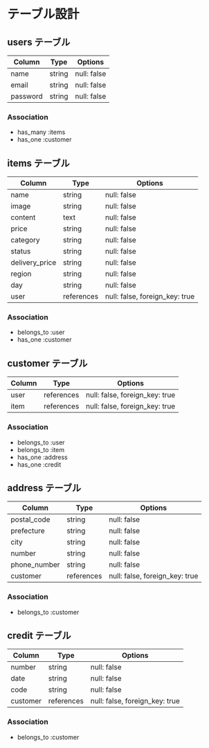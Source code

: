 # テーブル設計

## users テーブル

| Column   | Type   | Options     |
| -------- | ------ | ----------- |
| name     | string | null: false |
| email    | string | null: false |
| password | string | null: false |

### Association

- has_many :items
- has_one :customer

## items テーブル

| Column         | Type       | Options                        |
| -------------- | ---------- | ------------------------------ |
| name           | string     | null: false                    |
| image          | string     | null: false                    |
| content        | text       | null: false                    |
| price          | string     | null: false                    |
| category       | string     | null: false                    |
| status         | string     | null: false                    |
| delivery_price | string     | null: false                    |
| region         | string     | null: false                    |
| day            | string     | null: false                    |
| user           | references | null: false, foreign_key: true |

### Association

- belongs_to :user
- has_one :customer

## customer テーブル

| Column  | Type       | Options                        |
| ------- | ---------- | ------------------------------ |
| user    | references | null: false, foreign_key: true |
| item    | references | null: false, foreign_key: true |


### Association

- belongs_to :user
- belongs_to :item
- has_one :address
- has_one :credit

## address テーブル

| Column       | Type       | Options                        |
| ------------ | ---------- | ------------------------------ |
| postal_code  | string     | null: false                    |
| prefecture   | string     | null: false                    |
| city         | string     | null: false                    |
| number       | string     | null: false                    |
| phone_number | string     | null: false                    |
| customer     | references | null: false, foreign_key: true |

### Association

- belongs_to :customer

## credit テーブル

| Column   | Type       | Options                        |
| -------- | ---------- | ------------------------------ |
| number   | string     | null: false                    |
| date     | string     | null: false                    |
| code     | string     | null: false                    |
| customer | references | null: false, foreign_key: true |
 
### Association

- belongs_to :customer
